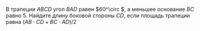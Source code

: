В трапеции  $ABCD$ угол  $BAD$ равен  $60^\circ $, а меньшее основание $BC$  равно 5. Найдите длину боковой стороны  $CD$, если площадь трапеции равна  $(AB\cdot CD+BC \cdot AD)/2$